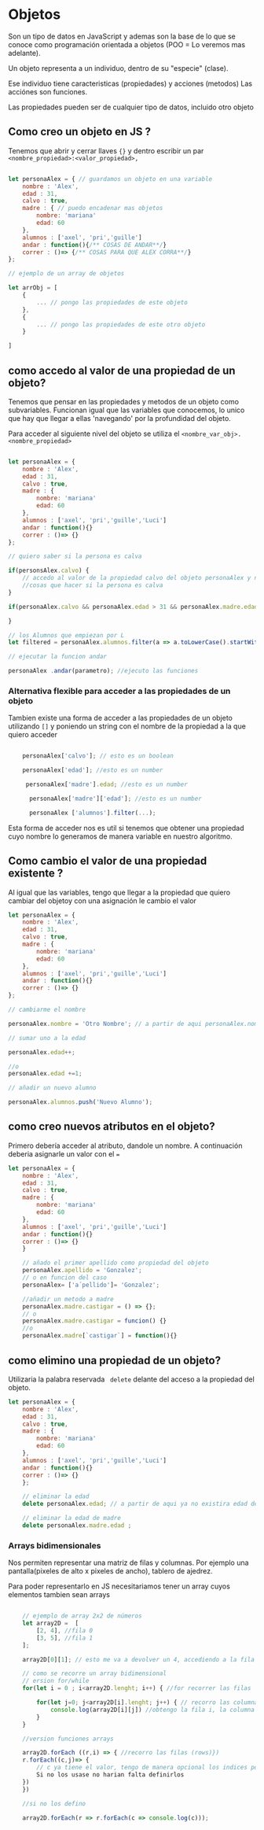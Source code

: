 # Objetos

Son un tipo de datos en JavaScript y ademas son la base de lo que se conoce como programación orientada a objetos (POO = Lo veremos mas adelante).

Un objeto representa a un individuo, dentro de su "especie" (clase).

Ese individuo tiene caracteristicas (propiedades) y acciones (metodos)
Las acciónes son funciones.

Las propiedades pueden ser de cualquier tipo de datos, incluido otro objeto

## Como creo un objeto en JS ?

Tenemos que abrir y cerrar llaves `{}` y dentro escribir un par `<nombre_propiedad>:<valor_propiedad>,`

```js

let personaAlex = { // guardamos un objeto en una variable
    nombre : 'Alex',
    edad : 31,
    calvo : true,
    madre : { // puedo encadenar mas objetos
        nombre: 'mariana'
        edad: 60
    },
    alumnos : ['axel', 'pri','guille']
    andar : function(){/** COSAS DE ANDAR**/}
    correr : ()=> {/** COSAS PARA QUE ALEX CORRA**/}
};

// ejemplo de un array de objetos

let arrObj = [
    {
        ... // pongo las propiedades de este objeto
    },
    {
        ... // pongo las propiedades de este otro objeto
    }

]

```

## como accedo al valor de una propiedad de un objeto?

Tenemos que pensar en las propiedades y metodos de un objeto como subvariables. Funcionan igual que las variables que conocemos, lo unico que hay que llegar a ellas 'navegando' por la profundidad del objeto.

Para acceder al siguiente nivel del objeto se utiliza el `<nombre_var_obj>.<nombre_propiedad>`


```js

let personaAlex = { 
    nombre : 'Alex',
    edad : 31,
    calvo : true,
    madre : { 
        nombre: 'mariana'
        edad: 60
    },
    alumnos : ['axel', 'pri','guille','Luci']
    andar : function(){}
    correr : ()=> {}
};

// quiero saber si la persona es calva

if(personsAlex.calvo) {
    // accedo al valor de la propiedad calvo del objeto personaAlex y nos da un boolean
    //cosas que hacer si la persona es calva
}

if(personaAlex.calvo && personaAlex.edad > 31 && personaAlex.madre.edad > 60){

}

// los Alumnos que empiezan por L 
let filtered = personaAlex.alumnos.filter(a => a.toLowerCase().startWith('l'));

// ejecutar la funcion andar

personaAlex .andar(parametro); //ejecuto las funciones

```

### Alternativa flexible para acceder a las propiedades de un objeto

Tambien existe una forma de acceder a las propiedades de un objeto utilizando  `[]` y poniendo un string con el nombre de la propiedad a la que quiero acceder


```js

    personaAlex['calvo']; // esto es un boolean

    personaAlex['edad']; //esto es un number

     personaAlex['madre'].edad; //esto es un number

      personaAlex['madre']['edad']; //esto es un number

      personaAlex ['alumnos'].filter(...);
```
Esta forma de acceder nos es util si tenemos que obtener una propiedad cuyo nombre lo generamos de manera variable en nuestro algoritmo.

## Como cambio el valor de una propiedad existente ?

Al igual que las variables, tengo que llegar a la propiedad que quiero cambiar del objetoy con una asignación le cambio el valor


```js
let personaAlex = { 
    nombre : 'Alex',
    edad : 31,
    calvo : true,
    madre : { 
        nombre: 'mariana'
        edad: 60
    },
    alumnos : ['axel', 'pri','guille','Luci']
    andar : function(){}
    correr : ()=> {}
};

// cambiarme el nombre

personaAlex.nombre = 'Otro Nombre'; // a partir de aqui personaAlex.nombre ya no tiene el valor 'Alex'

// sumar uno a la edad

personaAlex.edad++;

//o
personaAlex.edad +=1;

// añadir un nuevo alumno

personaAlex.alumnos.push('Nuevo Alumno');

```

## como creo nuevos atributos en el objeto? 

Primero debería acceder al atributo, dandole un nombre. A continuación deberia asignarle un valor con el `=`

```js
let personaAlex = { 
    nombre : 'Alex',
    edad : 31,
    calvo : true,
    madre : { 
        nombre: 'mariana'
        edad: 60
    },
    alumnos : ['axel', 'pri','guille','Luci']
    andar : function(){}
    correr : ()=> {} 
    }

    // añado el primer apellido como propiedad del objeto
    personaAlex.apellido = 'Gonzalez';
    // o en funcion del caso
    personaAlex= ['a´pellido']= 'Gonzalez';

    //añadir un metodo a madre
    personaAlex.madre.castigar = () => {};
    // o
    personaAlex.madre.castigar = funcion() {}
    //o
    personaAlex.madre[`castigar`] = function(){}
```

## como elimino una propiedad de un objeto?

Utilizaria la palabra reservada ` delete` delante del acceso a la propiedad del objeto.

``` js
let personaAlex = { 
    nombre : 'Alex',
    edad : 31,
    calvo : true,
    madre : { 
        nombre: 'mariana'
        edad: 60
    },
    alumnos : ['axel', 'pri','guille','Luci']
    andar : function(){}
    correr : ()=> {} 
    };

    // eliminar la edad
    delete personaAlex.edad; // a partir de aqui ya no existira edad dentro de personaAlex y por tanto cualquier acceso daría `undefined`

    // eliminar la edad de madre
    delete personaAlex.madre.edad ;

```


### Arrays bidimensionales 

Nos permiten representar una matriz de filas y columnas. Por ejemplo una pantalla(pixeles de alto x pixeles de ancho), tablero de ajedrez.

Para poder representarlo en JS necesitariamos tener un array cuyos elementos tambien sean arrays

```js

    // ejemplo de array 2x2 de números
    let array2D =  [
        [2, 4], //fila 0
        [3, 5], //fila 1
    ];

    array2D[0][1]; // esto me va a devolver un 4, accediendo a la fila 0 y a la columna 1

    // como se recorre un array bidimensional
    // ersion for/while
    for(let i = 0 ; i<array2D.lenght; i++) { //for recorrer las filas

        for(let j=0; j<array2D[i].lenght; j++) { // recorro las columnas
            console.log(array2D[i][j]) //obtengo la fila i, la columna j
        }
    }

    //version funciones arrays

    array2D.forEach ((r,i) => { //recorro las filas (rows)})
    r.forEach((c,j)=> {
        // c ya tiene el valor, tengo de manera opcional los indices por si los necesitase.
        Si no los usase no harian falta definirlos
    })
    })

    //si no los defino

    array2D.forEach(r => r.forEach(c => console.log(c)));

```